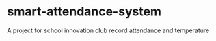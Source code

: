 # smart-attendance-system

A project for school innovation club 
record attendance and temperature 
